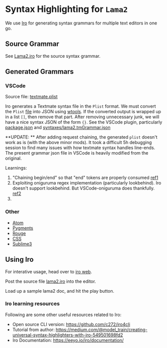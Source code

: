 # Syntax Highlighting for `Lama2`

We use [Iro](https://eeyo.io/iro/documentation/) for generating
syntax grammars for multiple text editors in one go.

## Source Grammar

See [Lama2.iro](./lama2.iro) for the source syntax grammar.

## Generated Grammars

### VSCode

Source file: [textmate.plist](./textmate.plist)

Iro generates a Textmate syntax file in the `Plist` format. We
must convert the `Plist` [file](./textmate.plist) into JSON using [wtools](https://wtools.io/convert-plist-to-json). If the converted output is wrapped up in a list `[]`, then remove that part. After removing
unnecessary junk, we will have a nice syntax JSON of the form `{}`. See the VSCode plugin, particularly [package.json](https://github.com/HexmosTech/Lama2Code/blob/main/package.json#L38) and [syntaxes/lama2.tmGrammar.json](https://github.com/HexmosTech/Lama2Code/blob/main/syntaxes/lama2.tmGrammar.json)

**UPDATE: ** After adding request chaining, the generated `plist` doesn't work as is (with the above minor mods). It took a difficult 5h debugging session to find many issues with how textmate syntax handles line-ends. The present grammar json file in VSCode is heavily modified from the original. 

Learnings:

1. "Chaining begin/end" so that "end" tokens are properly consumed [ref1](https://github.com/microsoft/vscode-textmate/issues/41)
1. Exploiting oniguruma regex implementation (particularly lookbehind). Iro doesn't support lookbehind. But VSCode-oniguruma does thankfully. [ref2](https://github.com/microsoft/vscode-oniguruma/blob/d0c4721b1c8bbee8a63bc9b2e0b6b0f9d3a9b698/src/onig.cc)
1. 

### Other

- [Atom](./atom)
- [Pygments](./pygments.py)
- [Rouge](./rouge.rb)
- [CSS](./style.css)
- [Sublime3](./sublime3)

## Using Iro

For interative usage, head over to [iro web](https://eeyo.io/iro/). 

Post the source file [lama2.iro](./lama2.iro) into the editor.

Load up a sample lama2 doc, and hit the play button.

### Iro learning resources

Following are some other useful resources related to Iro:

- Open source CLI version: https://github.com/c272/iro4cli
- Tutorial from author: https://medium.com/@model_train/creating-universal-syntax-highlighters-with-iro-549501698fd2
- Iro Documentation: https://eeyo.io/iro/documentation/